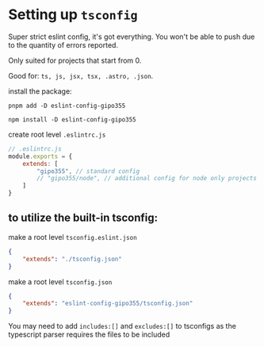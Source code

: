# Setting up `tsconfig`

Super strict eslint config, it's got everything. You won't be able to push due to the quantity of errors reported.

Only suited for projects that start from 0.

Good for: `ts, js, jsx, tsx, .astro, .json`.

install the package:

`pnpm add -D eslint-config-gipo355`

`npm install -D eslint-config-gipo355`

create root level `.eslintrc.js` 
```js 
// .eslintrc.js
module.exports = {
    extends: [
        "gipo355", // standard config
        // "gipo355/node", // additional config for node only projects
    ]
}
```

## to utilize the built-in tsconfig:

make a root level `tsconfig.eslint.json` 
```json
{
    "extends": "./tsconfig.json"
}
```

make a root level `tsconfig.json`
```json
{
    "extends": "eslint-config-gipo355/tsconfig.json"
}
```

You may need to add `includes:[]` and `excludes:[]` to tsconfigs as the typescript parser requires the files to be included
